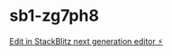 # sb1-zg7ph8

[Edit in StackBlitz next generation editor ⚡️](https://stackblitz.com/~/github.com/EnzoMoita/sb1-zg7ph8)
